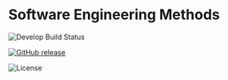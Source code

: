 
# Software Engineering Methods



![Develop Build Status](https://github.com/padaukwai/Lab02R4/actions/workflows/main.yml/badge.svg?branch=develop1)

[![GitHub release](https://img.shields.io/github/release/padaukwai/REPO.svg)](https://github.com/padaukwai/Lab02R4/releases)

![License](https://img.shields.io/badge/License-Apache_2.0-blue.svg)

